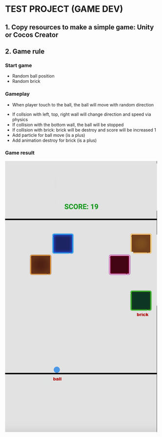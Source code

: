 # TEST PROJECT (GAME DEV)
## 1. Copy resources to make a simple game: Unity or Cocos Creator
## 2. Game rule
### Start game
- Random ball position
- Random brick
### Gameplay
- When player touch to the ball, the ball will move with random direction
+ If collsion with left, top, right wall will change direction and speed via physics
+ If collision with the bottom wall, the ball will be stopped
+ If collision with brick: brick will be destroy and score will be increased 1
+ Add particle for ball move (is a plus)
+ Add animation destroy for brick (is a plus)
### Game result

  
![Alt text](https://github.com/andyud/DevGameTest/blob/main/target.png)
